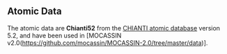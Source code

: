 ## Atomic Data

The atomic data are **Chianti52** from the [CHIANTI atomic database](http://www.chiantidatabase.org/) version 5.2, and have been used in [MOCASSIN v2.0(https://github.com/mocassin/MOCASSIN-2.0/tree/master/data)]. 



